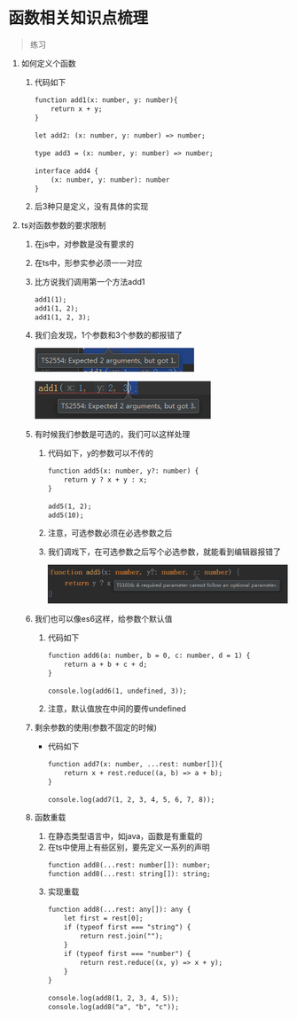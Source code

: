 # 函数相关知识点梳理

> 练习
1. 如何定义个函数
    1. 代码如下
        ```
        function add1(x: number, y: number){
            return x + y;
        }
        
        let add2: (x: number, y: number) => number;
        
        type add3 = (x: number, y: number) => number;
        
        interface add4 {
            (x: number, y: number): number
        }
        ```
    2. 后3种只是定义，没有具体的实现

2. ts对函数参数的要求限制
    1. 在js中，对参数是没有要求的
    2. 在ts中，形参实参必须一一对应
    3. 比方说我们调用第一个方法add1
        ```
        add1(1);
        add1(1, 2);
        add1(1, 2, 3);
        ```        
    4. 我们会发现，1个参数和3个参数的都报错了
        
        ![](./images/1个参数的报错.jpg) 
        
        ![](./images/3个参数的报错.jpg)
        
    5. 有时候我们参数是可选的，我们可以这样处理
        1. 代码如下，y的参数可以不传的    
            ```
            function add5(x: number, y?: number) {
                return y ? x + y : x;
            }
            
            add5(1, 2);
            add5(10);
            ```   
        2. 注意，可选参数必须在必选参数之后
        3. 我们调戏下，在可选参数之后写个必选参数，就能看到编辑器报错了   
        
            ![](./images/在可选参数后面写必选参数报错.jpg) 
    
    6. 我们也可以像es6这样，给参数个默认值 
        1. 代码如下
            ```
            function add6(a: number, b = 0, c: number, d = 1) {
                return a + b + c + d;
            }
            
            console.log(add6(1, undefined, 3));
            ```       
        2. 注意，默认值放在中间的要传undefined
        
    7. 剩余参数的使用(参数不固定的时候)
        * 代码如下
            ```
            function add7(x: number, ...rest: number[]){
                return x + rest.reduce((a, b) => a + b);
            }
            
            console.log(add7(1, 2, 3, 4, 5, 6, 7, 8));
            ```        
    8. 函数重载
        1. 在静态类型语言中，如java，函数是有重载的
        2. 在ts中使用上有些区别，要先定义一系列的声明 
            ```
            function add8(...rest: number[]): number;
            function add8(...rest: string[]): string;
            ```      
        3. 实现重载
            ```
            function add8(...rest: any[]): any {
                let first = rest[0];
                if (typeof first === "string") {
                    return rest.join("");
                }
                if (typeof first === "number") {
                    return rest.reduce((x, y) => x + y);
                }
            }
            
            console.log(add8(1, 2, 3, 4, 5));
            console.log(add8("a", "b", "c"));
            ```    
        